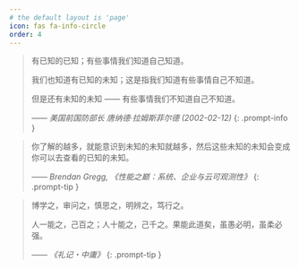```yaml
---
# the default layout is 'page'
icon: fas fa-info-circle
order: 4
---
```


> 有已知的已知；有些事情我们知道自己知道。
>
> 我们也知道有已知的未知；这是指我们知道有些事情自己不知道。
>
> 但是还有未知的未知 —— 有些事情我们不知道自己不知道。  
>
>    <cite>—— 美国前国防部长 唐纳德·拉姆斯菲尔德 (2002-02-12)</cite>
{: .prompt-info }

> 你了解的越多，就能意识到未知的未知就越多，然后这些未知的未知会变成你可以去查看的已知的未知。
>
>    <cite>—— Brendan Gregg, 《性能之巅：系统、企业与云可观测性》</cite>
{: .prompt-tip }

> 博学之，审问之，慎思之，明辨之，笃行之。
>
> 人一能之，己百之；人十能之，己千之。果能此道矣，虽愚必明，虽柔必强。
> 
>    <cite>—— 《礼记・中庸》</cite>
{: .prompt-tip }
